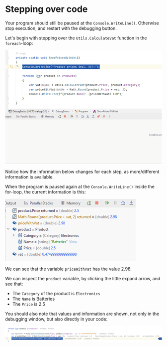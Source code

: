 # Stepping over code
Your program should still be paused at the `Console.WriteLine()`. Otherwise stop execution, and restart with the debugging button.

Let's begin with stepping over the `Utils.CalculateVat` function in the `foreach`-loop:

![](SteppingOverCode.gif)

Notice how the information below changes for each step, as more/different information is available.

When the program is paused again at the `Console.WriteLine()` inside the for-loop, the current information is this:

![img_3.png](img_3.png)

We can see that the variable `priceWithVat` has the value 2.98.

We can inspect the `product` variable, by clicking the little expand arrow, and see that:
* The `Category` of the product is `Electronics`
* The `Name` is Batteries
* The `Price` is 2.5

You should also note that values and information are shown, not only in the debugging window, but also directly in your code:

![img_4.png](img_4.png)

